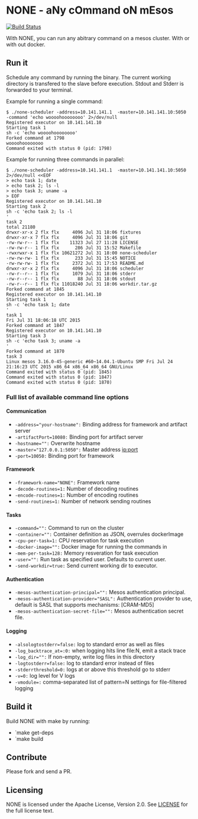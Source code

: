 # NONE - aNy cOmmand oN mEsos

[![Build Status](https://travis-ci.org/felixb/none.svg)](https://travis-ci.org/felixb/none)

With NONE, you can run any abitrary command on a mesos cluster. With or with out docker.

## Run it

Schedule any command by running the binary.
The current working directory is transfered to the slave before execution.
Stdout and Stderr is forwarded to your terminal.

Example for running a single command:

    $ ./none-scheduler -address=10.141.141.1  -master=10.141.141.10:5050  -command 'echo woooohoooooooo' 2>/dev/null
    Registered executor on 10.141.141.10
    Starting task 1
    sh -c 'echo woooohoooooooo'
    Forked command at 1798
    woooohoooooooo
    Command exited with status 0 (pid: 1798)

Example for running three commands in parallel:

    $ ./none-scheduler -address=10.141.141.1  -master=10.141.141.10:5050 2>/dev/null <<EOF
    > echo task 1; date
    > echo task 2; ls -l
    > echo task 3; uname -a
    > EOF
    Registered executor on 10.141.141.10
    Starting task 2
    sh -c 'echo task 2; ls -l
    '
    task 2
    total 21180
    drwxr-xr-x 2 flx flx     4096 Jul 31 18:06 fixtures
    drwxr-xr-x 7 flx flx     4096 Jul 31 18:06 git
    -rw-rw-r-- 1 flx flx    11323 Jul 27 11:28 LICENSE
    -rw-rw-r-- 1 flx flx      286 Jul 31 15:52 Makefile
    -rwxrwxr-x 1 flx flx 10621272 Jul 31 18:00 none-scheduler
    -rw-rw-rw- 1 flx flx      233 Jul 31 15:45 NOTICE
    -rw-rw-rw- 1 flx flx     2372 Jul 31 17:53 README.md
    drwxr-xr-x 2 flx flx     4096 Jul 31 18:06 scheduler
    -rw-r--r-- 1 flx flx     1079 Jul 31 18:06 stderr
    -rw-r--r-- 1 flx flx       88 Jul 31 18:06 stdout
    -rw-r--r-- 1 flx flx 11018240 Jul 31 18:06 workdir.tar.gz
    Forked command at 1845
    Registered executor on 10.141.141.10
    Starting task 1
    sh -c 'echo task 1; date
    '
    task 1
    Fri Jul 31 18:06:18 UTC 2015
    Forked command at 1847
    Registered executor on 10.141.141.10
    Starting task 3
    sh -c 'echo task 3; uname -a
    '
    Forked command at 1870
    task 3
    Linux mesos 3.16.0-45-generic #60~14.04.1-Ubuntu SMP Fri Jul 24 21:16:23 UTC 2015 x86_64 x86_64 x86_64 GNU/Linux
    Command exited with status 0 (pid: 1845)
    Command exited with status 0 (pid: 1847)
    Command exited with status 0 (pid: 1870)

### Full list of available command line options

#### Communication

 * `-address="your-hostname":` Binding address for framework and artifact server
 * `-artifactPort=10080:` Binding port for artifact server
 * `-hostname="":` Overwrite hostname
 * `-master="127.0.0.1:5050":` Master address <ip:port>
 * `-port=10050:` Binding port for framework

#### Framework

 * `-framework-name="NONE":` Framework name
 * `-decode-routines=1:` Number of decoding routines
 * `-encode-routines=1:` Number of encoding routines
 * `-send-routines=1:` Number of network sending routines

#### Tasks

 * `-command="":` Command to run on the cluster
 * `-container="":` Container definition as JSON, overrules dockerImage
 * `-cpu-per-task=1:` CPU reservation for task execution
 * `-docker-image="":` Docker image for running the commands in
 * `-mem-per-task=128:` Memory resveration for task execution
 * `-user="":` Run task as specified user. Defaults to current user.
 * `-send-workdir=true:` Send current working dir to executor.

#### Authentication

 * `-mesos-authentication-principal="":` Mesos authentication principal.
 * `-mesos-authentication-provider="SASL":` Authentication provider to use, default is SASL that supports mechanisms: [CRAM-MD5]
 * `-mesos-authentication-secret-file="":` Mesos authentication secret file.

#### Logging

 * `-alsologtostderr=false:` log to standard error as well as files
 * `-log_backtrace_at=:0:` when logging hits line file:N, emit a stack trace
 * `-log_dir="":` If non-empty, write log files in this directory
 * `-logtostderr=false:` log to standard error instead of files
 * `-stderrthreshold=0:` logs at or above this threshold go to stderr
 * `-v=0:` log level for V logs
 * `-vmodule=:` comma-separated list of pattern=N settings for file-filtered logging

## Build it

Build NONE with make by running:

 * `make get-deps
 * `make build

## Contribute

Please fork and send a PR.

## Licensing

NONE is licensed under the Apache License, Version 2.0. See
[LICENSE](https://github.com/felixb/none/blob/master/LICENSE) for the full
license text.